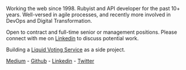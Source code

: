 Working the web since 1998. Rubyist and API developer for the past 10+ years. Well-versed in agile processes, and recently more involved in DevOps and Digital Transformation.

Open to contract and full-time senior or management positions. Please connect with me on [Linkedin](https://www.linkedin.com/in/oliverbarnes/) to discuss potential work.

Building a [Liquid Voting Service](https://medium.com/@oliver_azevedo_barnes/liquid-voting-as-a-service-c6e17b81ac1b) as a side project.

[Medium](https://medium.com/@oliver_azevedo_barnes) - [Github](https://github.com/oliverbarnes) - [Linkedin](https://www.linkedin.com/in/oliverbarnes/) - [Twitter](https://twitter.com/oliverbarnes)
